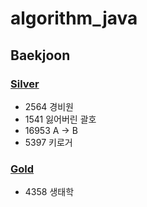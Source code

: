 # algorithm_java

## Baekjoon
### [Silver](https://github.com/ljiwoo59/algorithm_java/tree/master/silver)
* 2564 경비원
* 1541 잃어버린 괄호
* 16953 A -> B
* 5397 키로거

### [Gold](https://github.com/ljiwoo59/algorithm_java/tree/master/gold)
* 4358 생태학
